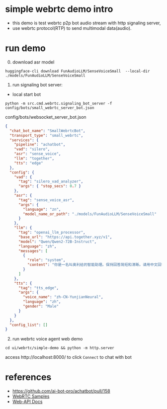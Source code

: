 # simple webrtc demo intro
- this demo is test webrtc p2p bot audio stream with http signaling server, 
- use webrtc protocol(RTP) to send multimodal data(audio).

# run demo
0. download asr model
```shell
huggingface-cli download FunAudioLLM/SenseVoiceSmall  --local-dir ./models/FunAudioLLM/SenseVoiceSmall 
```
1. run signaling bot server:
- local start bot
```shell
python -m src.cmd.webrtc.signaling_bot_server -f config/bots/small_webrtc_server_bot.json
```
config/bots/websocket_server_bot.json
```json
{
  "chat_bot_name": "SmallWebrtcBot",
  "transport_type": "small_webrtc",
  "services": {
    "pipeline": "achatbot",
    "vad": "silero",
    "asr": "sense_voice",
    "llm": "together",
    "tts": "edge"
  },
  "config": {
    "vad": {
      "tag": "silero_vad_analyzer",
      "args": { "stop_secs": 0.7 }
    },
    "asr": {
      "tag": "sense_voice_asr",
      "args": {
        "language": "zn",
        "model_name_or_path": "./models/FunAudioLLM/SenseVoiceSmall"
      }
    },
    "llm": {
      "tag": "openai_llm_processor",
      "base_url": "https://api.together.xyz/v1",
      "model": "Qwen/Qwen2-72B-Instruct",
      "language": "zh",
      "messages": [
        {
          "role": "system",
          "content": "你是一名叫奥利给的智能助理。保持回答简短和清晰。请用中文回答。"
        }
      ]
    },
    "tts": {
      "tag": "tts_edge",
      "args": {
        "voice_name": "zh-CN-YunjianNeural",
        "language": "zh",
        "gender": "Male"
      }
    }
  },
  "config_list": []
}
```

2. run webrtc voice agent web demo
```shell
cd ui/webrtc/simple-demo && python -m http.server
```
access http://localhost:8000/  to click `Connect` to chat with bot


# references
- https://github.com/ai-bot-pro/achatbot/pull/158
- [WebRTC Samples](https://webrtc.github.io/samples)
- [Web-API Docs](https://developer.mozilla.org/en-US/docs/Web/API)